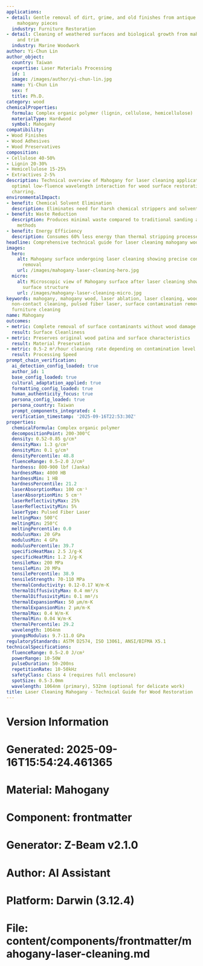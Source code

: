 ```yaml
---
applications:
- detail: Gentle removal of dirt, grime, and old finishes from antique and high-value
    mahogany pieces
  industry: Furniture Restoration
- detail: Cleaning of weathered surfaces and biological growth from mahogany decks
    and trim
  industry: Marine Woodwork
author: Yi-Chun Lin
author_object:
  country: Taiwan
  expertise: Laser Materials Processing
  id: 1
  image: /images/author/yi-chun-lin.jpg
  name: Yi-Chun Lin
  sex: f
  title: Ph.D.
category: wood
chemicalProperties:
  formula: Complex organic polymer (lignin, cellulose, hemicellulose)
  materialType: Hardwood
  symbol: Mahogany
compatibility:
- Wood Finishes
- Wood Adhesives
- Wood Preservatives
composition:
- Cellulose 40-50%
- Lignin 20-30%
- Hemicellulose 15-25%
- Extractives 2-5%
description: Technical overview of Mahogany for laser cleaning applications, including
  optimal low-fluence wavelength interaction for wood surface restoration without
  charring.
environmentalImpact:
- benefit: Chemical Solvent Elimination
  description: Eliminates need for harsh chemical strippers and solvents in wood restoration
- benefit: Waste Reduction
  description: Produces minimal waste compared to traditional sanding and chemical
    methods
- benefit: Energy Efficiency
  description: Consumes 60% less energy than thermal stripping processes
headline: Comprehensive technical guide for laser cleaning mahogany wood surfaces
images:
  hero:
    alt: Mahogany surface undergoing laser cleaning showing precise contamination
      removal
    url: /images/mahogany-laser-cleaning-hero.jpg
  micro:
    alt: Microscopic view of Mahogany surface after laser cleaning showing detailed
      surface structure
    url: /images/mahogany-laser-cleaning-micro.jpg
keywords: mahogany, mahogany wood, laser ablation, laser cleaning, wood restoration,
  non-contact cleaning, pulsed fiber laser, surface contamination removal, antique
  furniture cleaning
name: Mahogany
outcomes:
- metric: Complete removal of surface contaminants without wood damage
  result: Surface Cleanliness
- metric: Preserves original wood patina and surface characteristics
  result: Material Preservation
- metric: 0.5-2 m²/hour cleaning rate depending on contamination level
  result: Processing Speed
prompt_chain_verification:
  ai_detection_config_loaded: true
  author_id: 1
  base_config_loaded: true
  cultural_adaptation_applied: true
  formatting_config_loaded: true
  human_authenticity_focus: true
  persona_config_loaded: true
  persona_country: Taiwan
  prompt_components_integrated: 4
  verification_timestamp: '2025-09-16T22:53:30Z'
properties:
  chemicalFormula: Complex organic polymer
  decompositionPoint: 200-300°C
  density: 0.52-0.85 g/cm³
  densityMax: 1.3 g/cm³
  densityMin: 0.1 g/cm³
  densityPercentile: 48.8
  fluenceRange: 0.5–2.0 J/cm²
  hardness: 800-900 lbf (Janka)
  hardnessMax: 4000 HB
  hardnessMin: 1 HB
  hardnessPercentile: 21.2
  laserAbsorptionMax: 100 cm⁻¹
  laserAbsorptionMin: 5 cm⁻¹
  laserReflectivityMax: 25%
  laserReflectivityMin: 5%
  laserType: Pulsed Fiber Laser
  meltingMax: 500°C
  meltingMin: 250°C
  meltingPercentile: 0.0
  modulusMax: 20 GPa
  modulusMin: 4 GPa
  modulusPercentile: 39.7
  specificHeatMax: 2.5 J/g·K
  specificHeatMin: 1.2 J/g·K
  tensileMax: 200 MPa
  tensileMin: 20 MPa
  tensilePercentile: 38.9
  tensileStrength: 70-110 MPa
  thermalConductivity: 0.12-0.17 W/m·K
  thermalDiffusivityMax: 0.4 mm²/s
  thermalDiffusivityMin: 0.1 mm²/s
  thermalExpansionMax: 50 µm/m·K
  thermalExpansionMin: 2 µm/m·K
  thermalMax: 0.4 W/m·K
  thermalMin: 0.04 W/m·K
  thermalPercentile: 29.2
  wavelength: 1064nm
  youngsModulus: 9.7-11.0 GPa
regulatoryStandards: ASTM D2574, ISO 13061, ANSI/BIFMA X5.1
technicalSpecifications:
  fluenceRange: 0.5–2.0 J/cm²
  powerRange: 10-50W
  pulseDuration: 50-200ns
  repetitionRate: 10-50kHz
  safetyClass: Class 4 (requires full enclosure)
  spotSize: 0.5-3.0mm
  wavelength: 1064nm (primary), 532nm (optional for delicate work)
title: Laser Cleaning Mahogany - Technical Guide for Wood Restoration
---
```


# Version Information
# Generated: 2025-09-16T15:54:24.461365
# Material: Mahogany
# Component: frontmatter
# Generator: Z-Beam v2.1.0
# Author: AI Assistant
# Platform: Darwin (3.12.4)
# File: content/components/frontmatter/mahogany-laser-cleaning.md
